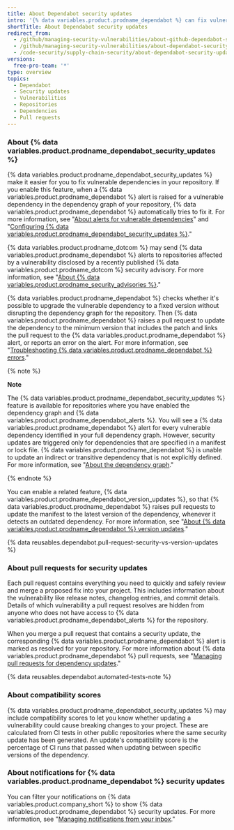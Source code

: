 ```yaml
---
title: About Dependabot security updates
intro: '{% data variables.product.prodname_dependabot %} can fix vulnerable dependencies for you by raising pull requests with security updates.'
shortTitle: About Dependabot security updates
redirect_from:
  - /github/managing-security-vulnerabilities/about-github-dependabot-security-updates
  - /github/managing-security-vulnerabilities/about-dependabot-security-updates
  - /code-security/supply-chain-security/about-dependabot-security-updates
versions:
  free-pro-team: '*'
type: overview
topics:
  - Dependabot
  - Security updates
  - Vulnerabilities
  - Repositories
  - Dependencies
  - Pull requests
---
```

<!--Marketing-LINK: From /features/security/software-supply-chain page "About Dependabot security updates".-->

### About {% data variables.product.prodname_dependabot_security_updates %}

{% data variables.product.prodname_dependabot_security_updates %} make it easier for you to fix vulnerable dependencies in your repository. If you enable this feature, when a {% data variables.product.prodname_dependabot %} alert is raised for a vulnerable dependency in the dependency graph of your repository, {% data variables.product.prodname_dependabot %} automatically tries to fix it. For more information, see "[About alerts for vulnerable dependencies](/code-security/supply-chain-security/about-alerts-for-vulnerable-dependencies)" and "[Configuring {% data variables.product.prodname_dependabot_security_updates %}](/github/managing-security-vulnerabilities/configuring-dependabot-security-updates)."

{% data variables.product.prodname_dotcom %} may send {% data variables.product.prodname_dependabot %} alerts to repositories affected by a vulnerability disclosed by a recently published {% data variables.product.prodname_dotcom %} security advisory. For more information, see "[About {% data variables.product.prodname_security_advisories %}](/github/managing-security-vulnerabilities/about-github-security-advisories#dependabot-alerts-for-published-security-advisories)."


{% data variables.product.prodname_dependabot %} checks whether it's possible to upgrade the vulnerable dependency to a fixed version without disrupting the dependency graph for the repository. Then {% data variables.product.prodname_dependabot %} raises a pull request to update the dependency to the minimum version that includes the patch and links the pull request to the {% data variables.product.prodname_dependabot %} alert, or reports an error on the alert. For more information, see "[Troubleshooting {% data variables.product.prodname_dependabot %} errors](/github/managing-security-vulnerabilities/troubleshooting-dependabot-errors)."

{% note %}

**Note**

The {% data variables.product.prodname_dependabot_security_updates %} feature is available for repositories where you have enabled the dependency graph and {% data variables.product.prodname_dependabot_alerts %}. You will see a {% data variables.product.prodname_dependabot %} alert for every vulnerable dependency identified in your full dependency graph. However, security updates are triggered only for dependencies that are specified in a manifest or lock file. {% data variables.product.prodname_dependabot %} is unable to update an indirect or transitive dependency that is not explicitly defined. For more information, see "[About the dependency graph](/github/visualizing-repository-data-with-graphs/about-the-dependency-graph#dependencies-included)."

{% endnote %}

You can enable a related feature, {% data variables.product.prodname_dependabot_version_updates %}, so that {% data variables.product.prodname_dependabot %} raises pull requests to update the manifest to the latest version of the dependency, whenever it detects an outdated dependency. For more information, see "[About {% data variables.product.prodname_dependabot %} version updates](/github/administering-a-repository/about-dependabot-version-updates)."

{% data reusables.dependabot.pull-request-security-vs-version-updates %}

### About pull requests for security updates

Each pull request contains everything you need to quickly and safely review and merge a proposed fix into your project. This includes information about the vulnerability like release notes, changelog entries, and commit details. Details of which vulnerability a pull request resolves are hidden from anyone who does not have access to {% data variables.product.prodname_dependabot_alerts %} for the repository.

When you merge a pull request that contains a security update, the corresponding {% data variables.product.prodname_dependabot %} alert is marked as resolved for your repository. For more information about {% data variables.product.prodname_dependabot %} pull requests, see "[Managing pull requests for dependency updates](/github/administering-a-repository/managing-pull-requests-for-dependency-updates)."

{% data reusables.dependabot.automated-tests-note %}

### About compatibility scores

{% data variables.product.prodname_dependabot_security_updates %} may include compatibility scores to let you know whether updating a vulnerability could cause breaking changes to your project. These are calculated from CI tests in other public repositories where the same security update has been generated. An update's compatibility score is the percentage of CI runs that passed when updating between specific versions of the dependency.

### About notifications for {% data variables.product.prodname_dependabot %} security updates

You can filter your notifications on {% data variables.product.company_short %} to show {% data variables.product.prodname_dependabot %} security updates. For more information, see "[Managing notifications from your inbox](/github/managing-subscriptions-and-notifications-on-github/managing-notifications-from-your-inbox#dependabot-custom-filters)."
